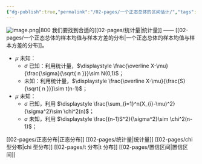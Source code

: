 ```yaml
---
{"dg-publish":true,"permalink":"/02-pages/一个正态总体的区间估计/","tags":["personal/blog","概率论","概念"]}
---
```


![image.png|800](https://yelanyanyu-img-bed.oss-cn-hangzhou.aliyuncs.com/img/blog/2024/06/20240623175928.png)
我们要找到合适的[[02-pages/统计量\|统计量]] —— [[02-pages/一个正态总体的样本均值与样本方差的分布\|一个正态总体的样本均值与样本方差的分布]]。
- $\displaystyle \mu$ 未知：
	- $\displaystyle \sigma$ 已知：利用统计量，$\displaystyle \frac{\overline X-\mu}{\frac{\sigma}{\sqrt{ n }}}\sim N(0,1)$；
	- 未知：利用统计量，$\displaystyle \frac{\overline X-\mu}{\frac{S}{\sqrt{ n }}}\sim t(n-1)$；
- $\displaystyle \mu$ 未知：
	- $\displaystyle \sigma$ 已知，利用 $\displaystyle \frac{\sum_{i=1}^n(X_{i}-\mu)^2}{\sigma^2}\sim \chi^2(n)$；
	- $\displaystyle \sigma$ 未知，利用 $\displaystyle \frac{(n-1)S^2}{\sigma^2}\sim \chi^2(n-1)$；


[[02-pages/正态分布\|正态分布]]
[[02-pages/统计量\|统计量]]
[[02-pages/chi 型分布\|chi 型分布]]
[[02-pages/t 分布\|t 分布]]
[[02-pages/置信区间\|置信区间]]